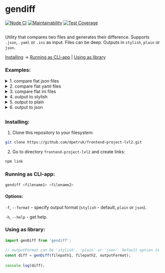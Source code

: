 # gendiff

[![Node CI](https://github.com/dpetruk/frontend-project-lvl2/workflows/Node.js%20CI/badge.svg)](https://github.com/dpetruk/frontend-project-lvl2/actions)
[![Maintainability](https://api.codeclimate.com/v1/badges/7066cc753129c0f62eac/maintainability)](https://codeclimate.com/github/dpetruk/frontend-project-lvl2/maintainability)
[![Test Coverage](https://api.codeclimate.com/v1/badges/7066cc753129c0f62eac/test_coverage)](https://codeclimate.com/github/dpetruk/frontend-project-lvl2/test_coverage)

##

Utility that compares two files and generates their difference.
Supports `.json`, `.yaml` or `.ini` as input. Files can be deep.
Outputs in `stylish`, `plain` or `json`. 


[Installing](#installing) -> [Running as CLI-app](#running-as-cli-app) | [Using as library](#using-as-library)

### Examples:
<details>
  <summary>1. compare flat json files</summary>

  [Watch this recording at asciinema](https://asciinema.org/a/353328)
  ![](/docs/asciinema_compare_json_flat.gif)

</details>

<details>
  <summary>2. compare flat yaml files</summary>

  [Watch this recording at asciinema](https://asciinema.org/a/353530)
  ![](/docs/asciinema_compare_yaml_flat.gif)

</details>

<details>
  <summary>3. compare flat ini files</summary>

  [Watch this recording at asciinema](https://asciinema.org/a/353533)
  ![](/docs/asciinema_compare_ini_flat.gif)

</details>

<details>
  <summary>4. output to stylish</summary>

  [Watch this recording at asciinema](https://asciinema.org/a/355441)
  ![](/docs/asciinema_stylish_format.gif)

</details>

<details>
  <summary>5. output to plain</summary>

  [Watch this recording at asciinema](https://asciinema.org/a/356288)
  ![](/docs/asciinema_plain_format.gif)

</details>

<details>
  <summary>6. output to json</summary>

  [Watch this recording at asciinema](https://asciinema.org/a/356629)
  ![](/docs/asciinema_json_format.gif)

</details>

##

### Installing:

1) Clone this repository to your filesystem:

```sh
git clone https://github.com/dpetruk/frontend-project-lvl2.git
```

2) Go to directory `frontend-project-lvl2` and create links:
 ```sh
 npm link
 ```

### Running as CLI-app:

```sh
gendiff <filename1> <filename2>
```

#### Options:

`-f`, `--format` - specify output format (`stylish` - default, `plain` or `json`).

`-h`, `--help` - get help.

### Using as library:

```javascript
import genDiff from 'gendiff';
```
```javascript
// outputFormat can be 'stylish', 'plain' or 'json'. Default option is 'stylish'.
const diff = genDiff(filepath1, filepath2, outputFormat);

console.log(diff);
```
